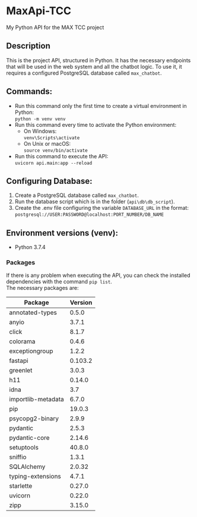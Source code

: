 # MaxApi-TCC
My Python API for the MAX TCC project

## Description
This is the project API, structured in Python. It has the necessary endpoints that will be used in the web system and all the chatbot logic.
To use it, it requires a configured PostgreSQL database called `max_chatbot`.

## Commands:
- Run this command only the first time to create a virtual environment in Python:<br>
`python -m venv venv` 
- Run this command every time to activate the Python environment:<br>
    - On Windows:<br>
  `venv\Scripts\activate`
    - On Unix or macOS:<br>
  `source venv/bin/activate`
- Run this command to execute the API:<br>
`uvicorn api.main:app --reload` 

## Configuring Database:
1. Create a PostgreSQL database called `max_chatbot`.
2. Run the database script which is in the folder (`api\db\db_script`).
3. Create the .env file configuring the variable `DATABASE_URL` in the format: 
`postgresql://USER:PASSWORD@localhost:PORT_NUMBER/DB_NAME`

## Environment versions (venv):
- Python 3.7.4
    
### Packages
If there is any problem when executing the API, you can check the installed dependencies with the command `pip list`.<br>
The necessary packages are:

| Package             | Version |
|---------------------|---------|
| annotated-types     | 0.5.0   |
| anyio               | 3.7.1   |
| click               | 8.1.7   |
| colorama            | 0.4.6   |
| exceptiongroup      | 1.2.2   |
| fastapi             | 0.103.2 |
| greenlet            | 3.0.3   |
| h11                 | 0.14.0  |
| idna                | 3.7     |
| importlib-metadata  | 6.7.0   |
| pip                 | 19.0.3  |
| psycopg2-binary     | 2.9.9   |
| pydantic            | 2.5.3   |
| pydantic-core       | 2.14.6  |
| setuptools          | 40.8.0  |
| sniffio             | 1.3.1   |
| SQLAlchemy          | 2.0.32  |
| typing-extensions   | 4.7.1   |
| starlette           | 0.27.0  |
| uvicorn             | 0.22.0  |
| zipp                | 3.15.0  |